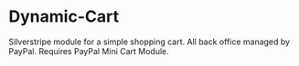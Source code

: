 Dynamic-Cart
============

Silverstripe module for a simple shopping cart. All back office managed by PayPal. Requires PayPal Mini Cart Module.